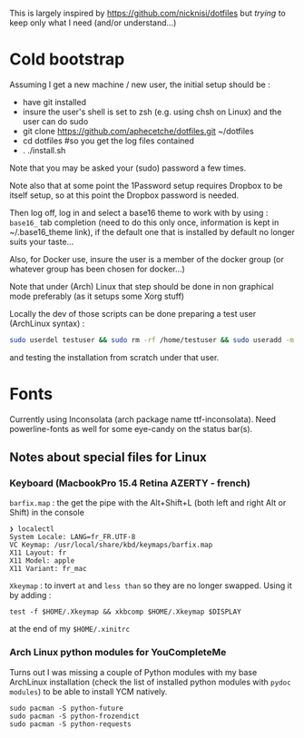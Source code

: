 This is largely inspired by https://github.com/nicknisi/dotfiles but _trying_ to keep only what I need (and/or understand...)

# Cold bootstrap

Assuming I get a new machine / new user, the initial setup should be :

- have git installed
- insure the user's shell is set to zsh (e.g. using chsh on Linux) and the user can do sudo
- git clone https://github.com/aphecetche/dotfiles.git ~/dotfiles
- cd dotfiles #so you get the log files contained
- . ./install.sh

Note that you may be asked your (sudo) password a few times.

Note also that at some point the 1Password setup requires Dropbox to be itself setup, so at this point the Dropbox password is needed.

Then log off, log in and select a base16 theme to work with by using : `base16_` tab completion (need to do this only
once, information is kept in ~/.base16_theme link), if the default one that is installed by default no longer suits your
taste...

Also, for Docker use, insure the user is a member of the docker group (or whatever group has been chosen for docker...)

Note that under (Arch) Linux that step should be done in non graphical mode preferably (as it setups some Xorg stuff)

Locally the dev of those scripts can be done preparing a test user (ArchLinux syntax) : 

```zsh
sudo userdel testuser && sudo rm -rf /home/testuser && sudo useradd -m testuser && sudo passwd testuser && sudo chsh testuser -s /bin/zsh && usermod -G docker
```

and testing the installation from scratch under that user.

# Fonts

Currently using Inconsolata (arch package name ttf-inconsolata). Need powerline-fonts as well for some eye-candy on
the status bar(s).

## Notes about special files for Linux 
 
### Keyboard (MacbookPro 15.4 Retina AZERTY - french)

`barfix.map` : the get the pipe with the Alt+Shift+L (both left and right Alt or Shift) in the console

```
❯ localectl
System Locale: LANG=fr_FR.UTF-8
VC Keymap: /usr/local/share/kbd/keymaps/barfix.map
X11 Layout: fr
X11 Model: apple
X11 Variant: fr_mac
```

`Xkeymap` : to invert `at` and `less than` so they are no longer swapped. Using it by adding :

```
test -f $HOME/.Xkeymap && xkbcomp $HOME/.Xkeymap $DISPLAY
```

at the end of my `$HOME/.xinitrc`

### Arch Linux python modules for YouCompleteMe

Turns out I was missing a couple of Python modules with my base ArchLinux installation (check the list of installed python modules
with `pydoc modules`) to be able to install YCM natively.
```
sudo pacman -S python-future
sudo pacman -S python-frozendict
sudo pacman -S python-requests

```
